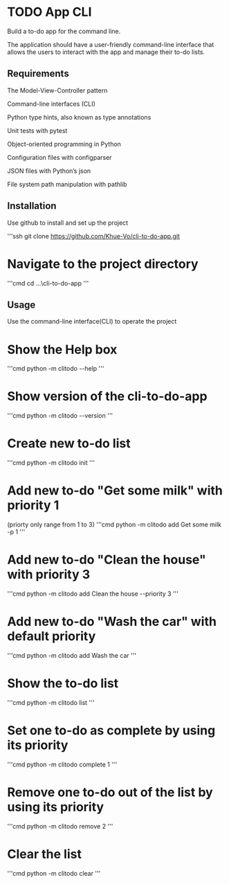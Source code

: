 # TODO App CLI

Build a to-do app for the command line.

The application should have a user-friendly command-line interface that 
allows the users to interact with the app and manage their to-do lists.

## Requirements

The Model-View-Controller pattern

Command-line interfaces (CLI)

Python type hints, also known as type annotations

Unit tests with pytest

Object-oriented programming in Python

Configuration files with configparser

JSON files with Python’s json

File system path manipulation with pathlib

## Installation

Use github to install and set up the project

'''ssh
git clone https://github.com/Khue-Vo/cli-to-do-app.git

# Navigate to the project directory
'''cmd
cd ...\cli-to-do-app
'''

## Usage

Use the command-line interface(CLI) to operate the project

# Show the Help box
'''cmd
python -m clitodo --help
'''

# Show version of the cli-to-do-app
'''cmd
python -m clitodo --version
'''

# Create new to-do list
'''cmd
python -m clitodo init
'''

# Add new to-do "Get some milk" with priority 1 
(priorty only range from 1 to 3)
'''cmd
python -m clitodo add Get some milk -p 1
'''

# Add new to-do "Clean the house" with priority 3
'''cmd
python -m clitodo add Clean the house --priority 3
'''

# Add new to-do "Wash the car" with default priority
'''cmd
python -m clitodo add Wash the car
'''

# Show the to-do list
'''cmd
python -m clitodo list
'''

# Set one to-do as complete by using its priority
'''cmd
python -m clitodo complete 1
'''

# Remove one to-do out of the list by using its priority
'''cmd
python -m clitodo remove 2
'''

# Clear the list
'''cmd
python -m clitodo clear
'''
